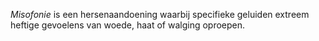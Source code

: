 _Misofonie_ is een hersenaandoening waarbij specifieke geluiden extreem heftige gevoelens van woede, haat of walging oproepen.